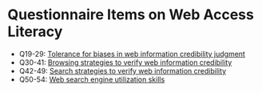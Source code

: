 # Questionnaire Items on Web Access Literacy

* Q19-29: [Tolerance for biases in web information credibility judgment](https://github.com/hontolab/web-access-literacy/blob/master/bias-tolerance.md)
* Q30-41: [Browsing strategies to verify web information credibility](https://github.com/hontolab/web-access-literacy/blob/master/browsing-strategy.md)
* Q42-49: [Search strategies to verify web information credibility](https://github.com/hontolab/web-access-literacy/blob/master/search-strategy.md)
* Q50-54: [Web search engine utilization skills](https://github.com/hontolab/web-access-literacy/blob/master/search-engine-skill-level.md)
